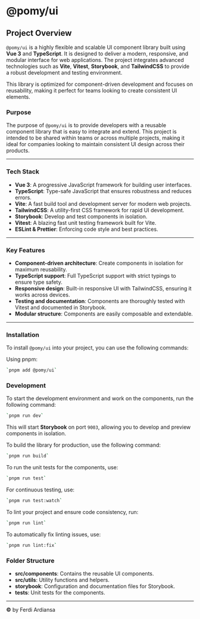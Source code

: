 # @pomy/ui

## Project Overview

`@pomy/ui` is a highly flexible and scalable UI component library built using **Vue 3** and **TypeScript**. It is designed to deliver a modern, responsive, and modular interface for web applications. The project integrates advanced technologies such as **Vite**, **Vitest**, **Storybook**, and **TailwindCSS** to provide a robust development and testing environment.

This library is optimized for component-driven development and focuses on reusability, making it perfect for teams looking to create consistent UI elements.

### Purpose

The purpose of `@pomy/ui` is to provide developers with a reusable component library that is easy to integrate and extend. This project is intended to be shared within teams or across multiple projects, making it ideal for companies looking to maintain consistent UI design across their products.

---

### Tech Stack

- **Vue 3**: A progressive JavaScript framework for building user interfaces.
- **TypeScript**: Type-safe JavaScript that ensures robustness and reduces errors.
- **Vite**: A fast build tool and development server for modern web projects.
- **TailwindCSS**: A utility-first CSS framework for rapid UI development.
- **Storybook**: Develop and test components in isolation.
- **Vitest**: A blazing fast unit testing framework built for Vite.
- **ESLint & Prettier**: Enforcing code style and best practices.

---

### Key Features

- **Component-driven architecture**: Create components in isolation for maximum reusability.
- **TypeScript support**: Full TypeScript support with strict typings to ensure type safety.
- **Responsive design**: Built-in responsive UI with TailwindCSS, ensuring it works across devices.
- **Testing and documentation**: Components are thoroughly tested with Vitest and documented in Storybook.
- **Modular structure**: Components are easily composable and extendable.

---

### Installation

To install `@pomy/ui` into your project, you can use the following commands:

Using pnpm:

```bash
`pnpm add @pomy/ui`
```

### Development

To start the development environment and work on the components, run the following command:

```bash
`pnpm run dev`
```

This will start **Storybook** on port `9003`, allowing you to develop and preview components in isolation.

To build the library for production, use the following command:

```bash
`pnpm run build`
```

To run the unit tests for the components, use:

```bash
`pnpm run test`
```

For continuous testing, use:

```bash
`pnpm run test:watch`
```

To lint your project and ensure code consistency, run:

```bash
`pnpm run lint`
```

To automatically fix linting issues, use:

```bash
`pnpm run lint:fix`
```

### Folder Structure

- **src/components**: Contains the reusable UI components.
- **src/utils**: Utility functions and helpers.
- **storybook**: Configuration and documentation files for Storybook.
- **tests**: Unit tests for the components.

---

**©** by Ferdi Ardiansa
